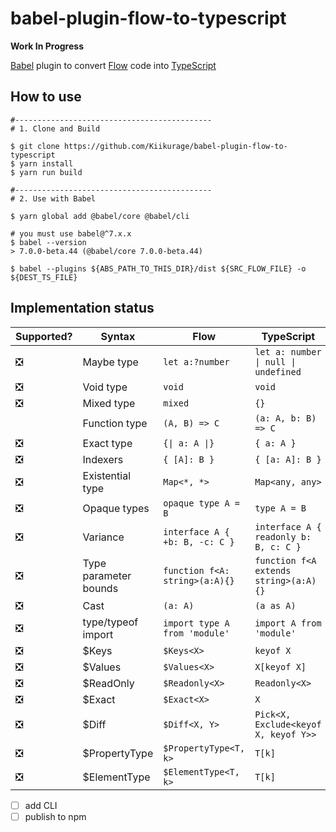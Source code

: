 # babel-plugin-flow-to-typescript

<span color="red">**Work In Progress**</span>

[Babel] plugin to convert [Flow] code into [TypeScript]

## How to use

```shell
#--------------------------------------------
# 1. Clone and Build

$ git clone https://github.com/Kiikurage/babel-plugin-flow-to-typescript
$ yarn install
$ yarn run build

#--------------------------------------------
# 2. Use with Babel

$ yarn global add @babel/core @babel/cli

# you must use babel@^7.x.x
$ babel --version 
> 7.0.0-beta.44 (@babel/core 7.0.0-beta.44)

$ babel --plugins ${ABS_PATH_TO_THIS_DIR}/dist ${SRC_FLOW_FILE} -o ${DEST_TS_FILE}
```

## Implementation status

| Supported? | Syntax | Flow | TypeScript |
|---|---|---|---|
| ❎ | Maybe type | `let a:?number` | `let a: number \| null \| undefined` |
| ❎ | Void type | `void` | `void` |
| ❎ | Mixed type | `mixed` | `{}` |
|    | Function type | `(A, B) => C` | `(a: A, b: B) => C` |
| ❎ | Exact type | `{\| a: A \|}` | `{ a: A }` |
| ❎ | Indexers | `{ [A]: B }` | `{ [a: A]: B }` |
| ❎ | Existential type | `Map<*, *>` | `Map<any, any>` |
| ❎ | Opaque types | `opaque type A = B` | `type A = B` |
| ❎ | Variance | `interface A { +b: B, -c: C }` | `interface A { readonly b: B, c: C }` |
| ❎ | Type parameter bounds | `function f<A: string>(a:A){}` | `function f<A extends string>(a:A){}` |
| ❎ | Cast | `(a: A)` | `(a as A)` |
| ❎ | type/typeof import | `import type A from 'module'` | `import A from 'module'` |
| ❎ | $Keys | `$Keys<X>` | `keyof X` |
| ❎ | $Values | `$Values<X>` | `X[keyof X]` |
| ❎ | $ReadOnly | `$Readonly<X>` | `Readonly<X>` |
| ❎ | $Exact| `$Exact<X>` | `X` |
| ❎ | $Diff| `$Diff<X, Y>` | `Pick<X, Exclude<keyof X, keyof Y>>` |
| ❎ | $PropertyType| `$PropertyType<T, k>` | `T[k]` |
| ❎ | $ElementType| `$ElementType<T, k>` | `T[k]` |

- [ ] add CLI
- [ ] publish to npm

[Babel]: https://github.com/babel/babel
[Flow]: https://github.com/facebook/flow
[TypeScript]: https://github.com/Microsoft/TypeScript